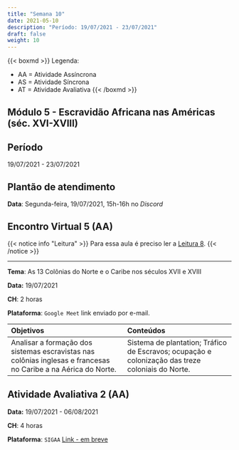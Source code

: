 ```yaml
---
title: "Semana 10"
date: 2021-05-10
description: "Período: 19/07/2021 - 23/07/2021"
draft: false
weight: 10
---
```


{{< boxmd >}}
Legenda: 
- AA = Atividade Assíncrona
- AS = Atividade Síncrona
- AT = Atividade Avaliativa
{{< /boxmd >}}

## Módulo 5 - Escravidão Africana nas Américas (séc. XVI-XVIII)

## Período

19/07/2021 - 23/07/2021

## Plantão de atendimento

**Data**: Segunda-feira, 19/07/2021, 15h-16h no *Discord*

## Encontro Virtual 5 (AA)

{{< notice info "Leitura" >}}
Para essa aula é preciso ler a [Leitura 8](https://cclhm0057.netlify.app/semanal/sem9/#leitura-8-aa).
{{< /notice >}}

***

**Tema**: As 13 Colônias do Norte e o Caribe nos séculos XVII e XVIII

**Data:**  19/07/2021

**CH**: 2 horas

**Plataforma**: `Google Meet` link enviado por e-mail.

| Objetivos           | Conteúdos         |
|:--------------------|:------------------|
| Analisar a formação dos sistemas escravistas nas colônias inglesas e francesas no Caribe a na Aérica do Norte. | Sistema de plantation; Tráfico de Escravos; ocupação e colonização das treze coloniais do Norte. |

## Atividade Avaliativa 2 (AA)

**Data:**  19/07/2021 - 06/08/2021

**CH**: 4 horas

**Plataforma**: `SIGAA` [Link - em breve]()

